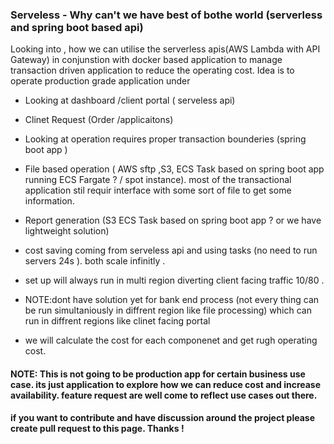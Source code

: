 ### Serveless -  Why can't we have best of bothe world (serverless and spring boot based api)

Looking into , how we can utilise the serverless apis(AWS Lambda with API Gateway)   in conjunstion with docker based application to manage transaction driven application to reduce the operating cost. Idea is to operate production grade application under 

- Looking at dashboard /client portal ( serveless api)
- Clinet Request (Order /applicaitons)
- Looking at operation requires proper transaction bounderies (spring boot app  )
- File based operation ( AWS sftp ,S3, ECS Task based on spring boot app running ECS Fargate ? / spot instance). most of the    transactional application stil requir interface with some sort of file to get some information. 
- Report generation (S3 ECS Task based on spring boot app ? or we have lightweight solution)

- cost saving coming from serveless api and using tasks (no need to run servers 24s ). both scale infinitly . 
- set up will always run in multi region   diverting  client facing traffic  10/80 . 
- NOTE:dont have solution yet for bank end process (not every thing can be run simultaniously in diffrent region like file processing) which can run in diffrent regions like clinet facing portal 

- we will calculate the cost for each componenet and get rugh operating cost.

#### NOTE: This is not going to be production app for certain business use case. its just application to explore how we can reduce cost and increase availability. feature request are well come to reflect use cases out there.

#### if you want to contribute and have discussion around the project please create pull request to this page. Thanks !



